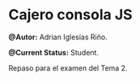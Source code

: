 # Cajero consola JS
**@Autor:** Adrian Iglesias Riño.

**@Current Status:** Student.

Repaso para el examen del Tema 2.